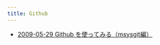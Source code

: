 ```yaml
---
title: Github
---
```



- [2009-05-29 Github を使ってみる（msysgit編）](./../../../../d/2009/05/29/Github_を使ってみる（msysgit編）.md)




